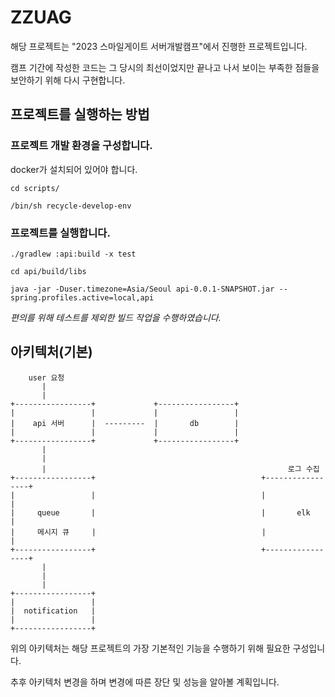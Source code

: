 # ZZUAG

해당 프로젝트는 "2023 스마일게이트 서버개발캠프"에서 진행한 프로젝트입니다.

캠프 기간에 작성한 코드는 그 당시의 최선이었지만 끝나고 나서 보이는 부족한 점들을 보안하기 위해 다시 구현합니다.

## 프로젝트를 실행하는 방법

### 프로젝트 개발 환경을 구성합니다.

docker가 설치되어 있어야 합니다.

```shell
cd scripts/

/bin/sh recycle-develop-env
```

### 프로젝트를 실행합니다.

```shell
./gradlew :api:build -x test

cd api/build/libs

java -jar -Duser.timezone=Asia/Seoul api-0.0.1-SNAPSHOT.jar --spring.profiles.active=local,api
```

_편의를 위해 테스트를 제외한 빌드 작업을 수행하였습니다._

## 아키텍처(기본)

```
    user 요청
       |
       |
+-----------------+             +-----------------+
|                 |             |                 |
|    api 서버      |  ---------  |       db        |
|                 |             |                 |
+-----------------+             +-----------------+
       |
       |
       |                                                      로그 수집
+-----------------+                                     +-----------------+
|                 |                                     |                 |
|     queue       |                                     |       elk       |
|     메시지 큐     |                                     |                 |
+-----------------+                                     +-----------------+
       |
       |
       |
+-----------------+
|                 |
|  notification   |
|                 |
+-----------------+
```

위의 아키텍처는 해당 프로젝트의 가장 기본적인 기능을 수행하기 위해 필요한 구성입니다.

추후 아키텍처 변경을 하며 변경에 따른 장단 및 성능을 알아볼 계획입니다.
